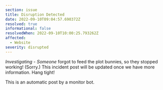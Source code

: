 ```yaml
---
section: issue
title: Disruption Detected
date: 2022-09-10T09:04:57.690372Z
resolved: true
informational: false
resolvedWhen: 2022-09-10T10:00:25.793262Z
affected:
  - Website
severity: disrupted
---
```

*Investigating* - _Someone_ forgot to feed the plot bunnies, so they stopped working! (Sorry.) This incident post will be updated once we have more information. Hang tight!

This is an automatic post by a monitor bot.
        